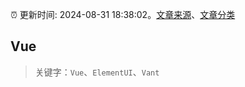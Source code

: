 :alarm_clock: 更新时间: 2024-08-31 18:38:02。[文章来源](/README.md)、[文章分类](/TAGS.md)

## Vue


> 关键字：`Vue`、`ElementUI`、`Vant`



